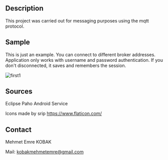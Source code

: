 ## Description
This project was carried out for messaging purposes using the mqtt protocol.

## Sample

This is just an example. You can connect to different broker addresses. Application only works with username and password authentication. If you don't disconnected, it saves and remembers the session.

![first1](https://user-images.githubusercontent.com/48598966/137731096-6e264931-2826-47bc-8bc2-c1aa1580cff6.PNG)






## Sources
Eclipse Paho Android Service

Icons made by srip https://www.flaticon.com/

## Contact
Mehmet Emre KOBAK

Mail: kobakmehmetemre@gmail.com



